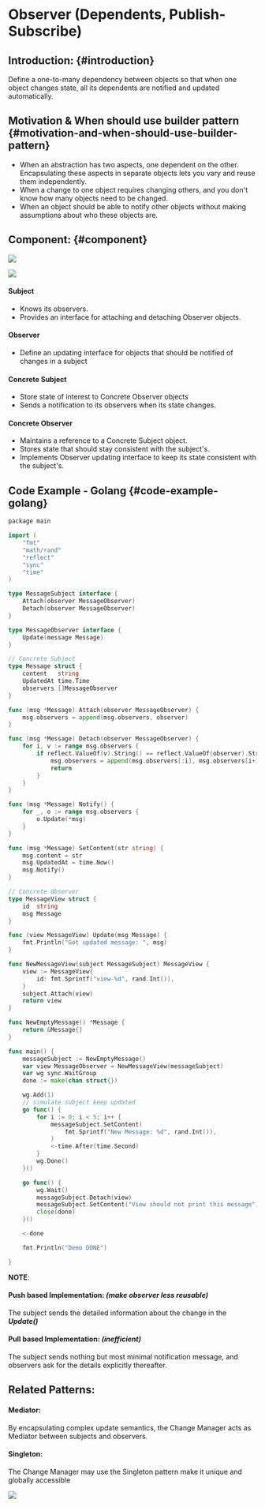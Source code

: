 # Observer \(Dependents, Publish-Subscribe\)

## Introduction: {#introduction}

​Define a one-to-many dependency between objects so that when one object changes state, all its dependents are notified and updated automatically.

## Motivation & When should use builder pattern {#motivation-and-when-should-use-builder-pattern}

* ​When an abstraction has two aspects, one dependent on the other. Encapsulating   these aspects in separate objects lets you vary and reuse them independently.
* When a change to one object requires changing others, and you don't know   how many objects need to be changed.
* When an object should be able to notify other objects without making assumptions   about who these objects are.

## Component:​ {#component}

![](../.gitbook/assets/image%20%2818%29.png)

![](../.gitbook/assets/image%20%287%29.png)

#### Subject

* Knows its observers.
* Provides an interface for attaching and detaching Observer objects.

#### Observer

* Define an updating interface for objects that should be notified of changes in a subject

#### Concrete Subject

* Store state of interest to Concrete Observer objects
* Sends a notification to its observers when its state changes.

#### Concrete Observer

* Maintains a reference to a Concrete Subject object.
* Stores state that should stay consistent with the subject's.
* Implements Observer updating interface to keep its state consistent with the subject's.

## Code Example - Golang {#code-example-golang}

```go
​​package main

import (
	"fmt"
	"math/rand"
	"reflect"
	"sync"
	"time"
)

type MessageSubject interface {
	Attach(observer MessageObserver)
	Detach(observer MessageObserver)
}

type MessageObserver interface {
	Update(message Message)
}

// Concrete Subject
type Message struct {
	content   string
	UpdatedAt time.Time
	observers []MessageObserver
}

func (msg *Message) Attach(observer MessageObserver) {
	msg.observers = append(msg.observers, observer)
}

func (msg *Message) Detach(observer MessageObserver) {
	for i, v := range msg.observers {
		if reflect.ValueOf(v).String() == reflect.ValueOf(observer).String() {
			msg.observers = append(msg.observers[:i], msg.observers[i+1:]...)
			return
		}
	}
}

func (msg *Message) Notify() {
	for _, o := range msg.observers {
		o.Update(*msg)
	}
}

func (msg *Message) SetContent(str string) {
	msg.content = str
	msg.UpdatedAt = time.Now()
	msg.Notify()
}

// Concrete Observer
type MessageView struct {
	id  string
	msg Message
}

func (view MessageView) Update(msg Message) {
	fmt.Println("Got updated message: ", msg)
}

func NewMessageView(subject MessageSubject) MessageView {
	view := MessageView{
		id: fmt.Sprintf("view-%d", rand.Int()),
	}
	subject.Attach(view)
	return view
}

func NewEmptyMessage() *Message {
	return &Message{}
}

func main() {
	messageSubject := NewEmptyMessage()
	var view MessageObserver = NewMessageView(messageSubject)
	var wg sync.WaitGroup
	done := make(chan struct{})

	wg.Add(1)
	// simulate subject keep updated
	go func() {
		for i := 0; i < 5; i++ {
			messageSubject.SetContent(
				fmt.Sprintf("New Message: %d", rand.Int()),
			)
			<-time.After(time.Second)
		}
		wg.Done()
	}()

	go func() {
		wg.Wait()
		messageSubject.Detach(view)
		messageSubject.SetContent("View should not print this message")
		close(done)
	}()

	<-done

	fmt.Println("Demo DONE")

}

```

**NOTE**:

#### Push based Implementation: _\(make observer less reusable\)_

The subject sends the detailed information about the change in the _**Update\(\)**_

#### Pull based Implementation: _\(inefficient\)_

​The subject sends nothing but most minimal notification message, and observers ask for the details explicitly thereafter.

## ​Related Patterns:

#### Mediator:  

By encapsulating complex update semantics, the Change Manager acts as Mediator between subjects and observers.

#### Singleton:

The Change Manager​ may use the Singleton pattern make it unique and globally accessible

![](../.gitbook/assets/image%20%2811%29.png)

